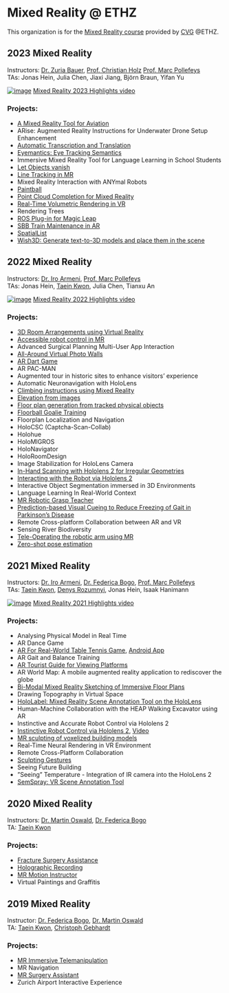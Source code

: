 # Mixed Reality @ ETHZ
This organization is for the [Mixed Reality course](https://cvg.ethz.ch/lectures/Mixed-Reality/) provided by [CVG](http://cvg.ethz.ch/) @ETHZ.

## 2023 Mixed Reality
Instructors: [Dr. Zuria Bauer](https://zuriabauer.com/), [Prof. Christian Holz](https://inf.ethz.ch/people/person-detail.holz.html) [Prof. Marc Pollefeys](https://people.inf.ethz.ch/pomarc/)<br>
TAs: Jonas Hein, Julia Chen, Jiaxi Jiang, Björn Braun, Yifan Yu<br>

[![image](https://github.com/MixedRealityETHZ/.github/assets/16691259/697cc18b-1112-4b95-ba6c-c0d2f378bf75)](https://youtu.be/ZhrSlixb-HI)
[Mixed Reality 2023 Highlights video](https://youtu.be/ZhrSlixb-HI)

### Projects:
- [A Mixed Reality Tool for Aviation](https://github.com/MixedRealityETHZ/A-Mixed-Reality-Tool-for-Aviation)
- ARise: Augmented Reality Instructions for Underwater Drone Setup Enhancement
- [Automatic Transcription and Translation](https://github.com/MixedRealityETHZ/Automatic-Transcription-and-Translation)
- [Eyemantics: Eye Tracking Semantics](https://github.com/MixedRealityETHZ/Eyemantics-Eye-Tracking-Semantics)
- Immersive Mixed Reality Tool for Language Learning in School Students
- [Let Objects vanish](https://github.com/MixedRealityETHZ/Let-Objects-vanish-)
- [Line Tracking in MR](https://github.com/MixedRealityETHZ/Line-Tracking-in-MR)
- Mixed Reality Interaction with ANYmal Robots
- [Paintball](https://github.com/MixedRealityETHZ/Paintball)
- [Point Cloud Completion for Mixed Reality](https://github.com/MixedRealityETHZ/Point-Cloud-Completion-for-Mixed-Reality)
- [Real-Time Volumetric Rendering in VR](https://github.com/MixedRealityETHZ/VR-Real-Time-Volumetric-Rendering)
- Rendering Trees
- [ROS Plug-in for Magic Leap](https://github.com/MixedRealityETHZ/ROS-Plug-in-for-Magic-Leap)
- [SBB Train Maintenance in AR](https://github.com/MixedRealityETHZ/SBB-Train-Maintenance-in-AR)
- [SpatialList](https://github.com/MixedRealityETHZ/SpatialList)
- [Wish3D: Generate text-to-3D models and place them in the scene](https://github.com/MixedRealityETHZ/Wish3D-Generate-text-to-3D-models-and-place-them-in-the-scene)

## 2022 Mixed Reality
Instructors: [Dr. Iro Armeni](https://ir0.github.io/), [Prof. Marc Pollefeys](https://people.inf.ethz.ch/pomarc/)<br>
TAs: Jonas Hein, [Taein Kwon](https://taeinkwon.com/), Julia Chen, Tianxu An<br>

[![image](https://github-production-user-asset-6210df.s3.amazonaws.com/16691259/249409292-862975b5-ea09-4fb8-8138-fc2222dae4be.jpg)](https://youtu.be/f67UEnPVfzI)
[Mixed Reality 2022 Highlights video](https://youtu.be/f67UEnPVfzI)

### Projects:
- [3D Room Arrangements using Virtual Reality](https://github.com/MixedRealityETHZ/3d-vr-room-arrangements)
- [Accessible robot control in MR](https://github.com/MixedRealityETHZ/Mixed_Reality_Accessible_Control)
- Advanced Surgical Planning Multi-User App Interaction
- [All-Around Virtual Photo Walls](https://github.com/MixedRealityETHZ/RealityMixers)
- [AR Dart Game](https://github.com/MixedRealityETHZ/ar_dart)
- AR PAC-MAN
- Augmented tour in historic sites to enhance visitors’ experience
- Automatic Neuronavigation with HoloLens
- [Climbing instructions using Mixed Reality](https://github.com/MixedRealityETHZ/ClimbingApp)
- [Elevation from images](https://github.com/MixedRealityETHZ/HoloDaYe)
- [Floor plan generation from tracked physical objects](https://github.com/MixedRealityETHZ/FloorPlanGen)
- [Floorball Goalie Training](https://github.com/MixedRealityETHZ/floorball_goalie_training)
- Floorplan Localization and Navigation
- HoloCSC (Captcha-Scan-Collab)
- Holohue
- HoloMIGROS
- HoloNavigator
- HoloRoomDesign
- Image Stabilization for HoloLens Camera
- [In-Hand Scanning with Hololens 2 for Irregular Geometries](https://github.com/MixedRealityETHZ/HoloScanner)
- [Interacting with the Robot via Hololens 2](https://github.com/MixedRealityETHZ/Interact-with-robot-via-Hololens2)
- Interactive Object Segmentation immersed in 3D Environments
- Language Learning In Real-World Context
- [MR Robotic Grasp Teacher](https://github.com/MixedRealityETHZ/Mixed-Reality-Robotic-Grasp-Teacher)
- [Prediction-based Visual Cueing to Reduce Freezing of Gait in Parkinson’s Disease](https://github.com/MixedRealityETHZ/Mixed-Rehabilitation)
- Remote Cross-platform Collaboration between AR and VR
- Sensing River Biodiversity
- [Tele-Operating the robotic arm using MR](https://github.com/MixedRealityETHZ/spot_arm)
- [Zero-shot pose estimation](https://github.com/MixedRealityETHZ/ZeroShotPoseEstimation)

## 2021 Mixed Reality
Instructors: [Dr. Iro Armeni](https://ir0.github.io/), [Dr. Federica Bogo](https://fbogo.github.io/), [Prof. Marc Pollefeys](https://people.inf.ethz.ch/pomarc/)<br>
TAs: [Taein Kwon](https://taeinkwon.com/), [Denys Rozumnyi](https://people.inf.ethz.ch/denysr/), Jonas Hein, Isaak Hanimann<br>

[![image](https://user-images.githubusercontent.com/19275767/191988824-8ee81d91-7c03-4116-a202-e446bfdbba29.png)](https://youtu.be/th3tq5B-QiY)
[Mixed Reality 2021 Highlights video](https://youtu.be/th3tq5B-QiY)

### Projects:
- Analysing Physical Model in Real Time
- AR Dance Game
- [AR For Real-World Table Tennis Game](https://github.com/pchangmaths0327/MRTableTennis-HoloLens), [Android App](https://github.com/Sevilaa/m3ts)
- AR Gait and Balance Training
- [AR Tourist Guide for Viewing Platforms](https://gitlab.ethz.ch/andrbrom/mixed-reality-project)
- AR World Map: A mobile augmented reality application to rediscover the globe 
- [Bi-Modal Mixed Reality Sketching of Immersive Floor Plans](https://youtu.be/9ztKsujbcPE)
- Drawing Topography in Virtual Space
- [HoloLabel: Mixed Reality Scene Annotation Tool on the HoloLens](https://gitlab.ethz.ch/dagrawal/mixed-reality-ar-scene-annotation-project)
- Human-Machine Collaboration with the HEAP Walking Excavator using AR
- Instinctive and Accurate Robot Control via Hololens 2
- [Instinctive Robot Control via Hololens 2](https://gitlab.ethz.ch/mr-instinctive-robot/mr-instinctive-robot-control), [Video](https://youtu.be/YiZyG_5g66w)
- [MR sculpting of voxelized building models](https://github.com/Adrian-Hirt/MR-Lab)
- Real-Time Neural Rendering in VR Environment
- Remote Cross-Platform Collaboration
- [Sculpting Gestures](https://github.com/ioannaMitropoulou/MRSculptingGestures)
- Seeing Future Building
- ”Seeing” Temperature - Integration of IR camera into the HoloLens 2
- [SemSpray: VR Scene Annotation Tool](https://github.com/SherryJYC/VR-3D-Annotation-Tool)

## 2020 Mixed Reality
Instructors: [Dr. Martin Oswald](https://scholar.google.de/citations?user=biytQP8AAAAJ&hl=en), [Dr. Federica Bogo](https://fbogo.github.io/)<br>
TA: [Taein Kwon](https://taeinkwon.com/)<br>

### Projects:
- [Fracture Surgery Assistance](https://github.com/daniCh8/mixed-reality-surgery-assistance-2020)
- [Holographic Recording](https://github.com/isaakhanimann/holographic-recording)
- [MR Motion Instructor](https://github.com/janwww/motion-instructor)
- Virtual Paintings and Graffitis

## 2019 Mixed Reality
Instructor: [Dr. Federica Bogo](https://fbogo.github.io/), [Dr. Martin Oswald](https://scholar.google.de/citations?user=biytQP8AAAAJ&hl=en) <br>
TA: [Taein Kwon](https://taeinkwon.com/), [Christoph Gebhardt](https://ait.ethz.ch/people/gebhardt/) <br>

### Projects:
- [MR Immersive Telemanipulation](https://github.com/ardaduz/mr-immersive-telemanipulation)
- MR Navigation
- [MR Surgery Assistant](https://github.com/alessiapacca/MRlab-2019-surgery)
- Zurich Airport Interactive Experience
